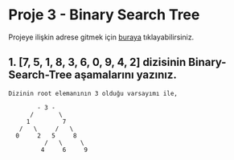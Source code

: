 # Proje 3 - Binary Search Tree

Projeye ilişkin adrese gitmek için [buraya](https://app.patika.dev/courses/veri-yapilari-ve-algoritmalar/binary-search-tree-proje) tıklayabilirsiniz.

## 1. [7, 5, 1, 8, 3, 6, 0, 9, 4, 2] dizisinin Binary-Search-Tree aşamalarını yazınız.

```
Dizinin root elemanının 3 olduğu varsayımı ile,

        - 3 -
      /       \
     1         7
   /   \     /   \
  0     2   5     8
          /   \     \
         4     6     9
```
